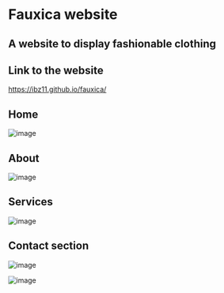 <h1>Fauxica website</h1>
<h2>A website to display fashionable clothing</h2>
<h2>Link  to the website</h2><a href="https://ibz11.github.io/fauxica/">https://ibz11.github.io/fauxica/</a>

<h2>Home </h2>

![image](https://github.com/ibz11/ibz11.fashion.github.io/assets/90426909/824cfaa6-18c3-4087-aded-32217075f1f9)

<h2>About</h2>

![image](https://github.com/ibz11/ibz11.fashion.github.io/assets/90426909/0b9dcda5-83fe-4392-8da2-c64225048125)

<h2>Services</h2>

![image](https://github.com/ibz11/ibz11.fashion.github.io/assets/90426909/41f8ccd4-3f89-4187-b485-402ade2d6add)

<h2>Contact section</h2>

![image](https://github.com/ibz11/ibz11.fashion.github.io/assets/90426909/2b70d18f-a84b-4d01-ac6c-9d1ea67c912c)

![image](https://github.com/ibz11/ibz11.fashion.github.io/assets/90426909/15fc905e-8f45-4dfc-bf64-1fa28a63466b)



